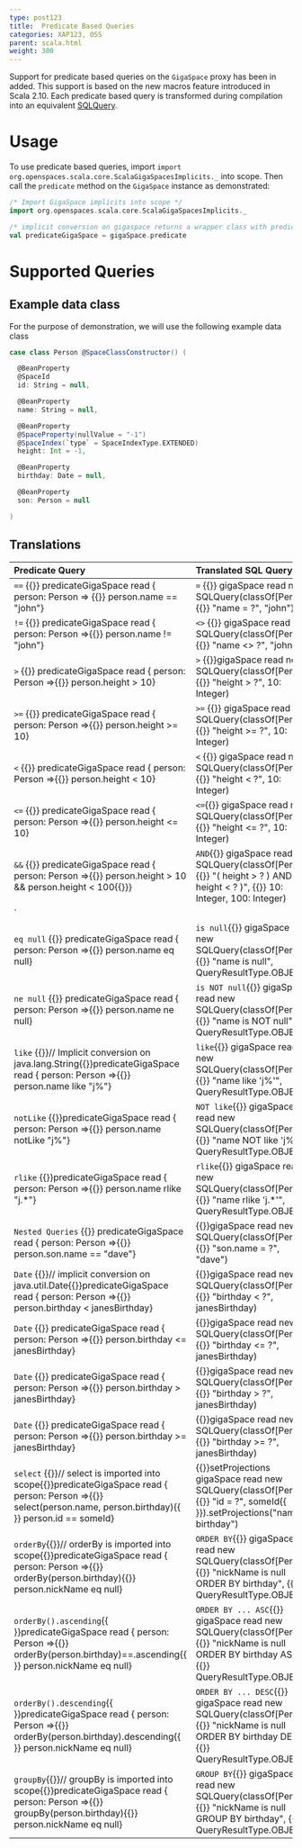 ```yaml
---
type: post123
title:  Predicate Based Queries
categories: XAP123, OSS
parent: scala.html
weight: 300
---
```



 

Support for predicate based queries on the `GigaSpace` proxy has been in added. This support is based on the new macros feature introduced in Scala 2.10.  Each predicate based query is transformed during compilation into an equivalent [SQLQuery](./query-sql.html).


# Usage

To use predicate based queries, import `import org.openspaces.scala.core.ScalaGigaSpacesImplicits._` into scope. Then call the `predicate` method on the `GigaSpace` instance as demonstrated:


```scala
/* Import GigaSpace implicits into scope */
import org.openspaces.scala.core.ScalaGigaSpacesImplicits._

/* implicit conversion on gigaspace returns a wrapper class with predicate based query methods */
val predicateGigaSpace = gigaSpace.predicate
```

# Supported Queries

## Example data class

For the purpose of demonstration, we will use the following example data class


```scala
case class Person @SpaceClassConstructor() (

  @BeanProperty
  @SpaceId
  id: String = null,

  @BeanProperty
  name: String = null,

  @BeanProperty
  @SpaceProperty(nullValue = "-1")
  @SpaceIndex(`type` = SpaceIndexType.EXTENDED)
  height: Int = -1,

  @BeanProperty
  birthday: Date = null,

  @BeanProperty
  son: Person = null

)
```

## Translations


|Predicate Query|Translated SQL Query|
|:--------------|:-------------------|
|`==` {{<wbr>}} predicateGigaSpace read { person: Person => {{<wbr>}} person.name == "john"} | `=` {{<wbr>}} gigaSpace read new SQLQuery(classOf[Person], {{<wbr>}}  "name = ?", "john") |
|`!=` {{<wbr>}} predicateGigaSpace read { person: Person =>{{<wbr>}}  person.name != "john"} | `<>` {{<wbr>}} gigaSpace read new SQLQuery(classOf[Person], {{<wbr>}} "name <> ?", "john") |
|`>`  {{<wbr>}} predicateGigaSpace read { person: Person =>{{<wbr>}}  person.height > 10}| `>` {{<wbr>}}gigaSpace read new SQLQuery(classOf[Person], {{<wbr>}} "height > ?", 10: Integer)|
|`>=` {{<wbr>}} predicateGigaSpace read { person: Person =>{{<wbr>}}  person.height >= 10} | `>=` {{<wbr>}} gigaSpace read new SQLQuery(classOf[Person], {{<wbr>}}  "height >= ?", 10: Integer) |
|`<`  {{<wbr>}} predicateGigaSpace read { person: Person =>{{<wbr>}} person.height < 10}| `<` {{<wbr>}}  gigaSpace read new SQLQuery(classOf[Person], {{<wbr>}} "height < ?", 10: Integer)|
|`<=` {{<wbr>}} predicateGigaSpace read { person: Person =>{{<wbr>}}  person.height <= 10} | `<=`{{<wbr>}}  gigaSpace read new SQLQuery(classOf[Person], {{<wbr>}}  "height <= ?", 10: Integer) |
|`&&` {{<wbr>}} predicateGigaSpace read { person: Person =>{{<wbr>}}  person.height > 10 && person.height < 100{{<wbr>}}} | `AND`{{<wbr>}} gigaSpace read new SQLQuery(classOf[Person], {{<wbr>}}  "( height > ? ) AND ( height < ? )", {{<wbr>}}  10: Integer, 100: Integer)|
|`||` {{<wbr>}} predicateGigaSpace read { person: Person =>{{<wbr>}}  person.height < 10 \| person.height > 100{{<wbr>}}} | `OR`{{<wbr>}} gigaSpace read new SQLQuery(classOf[Person], {{<wbr>}} "( height < ? ) OR ( height > ? )", {{<wbr>}}  10: Integer, 100: Integer) |
|`eq null` {{<wbr>}} predicateGigaSpace read { person: Person =>{{<wbr>}}  person.name eq null} | `is null`{{<wbr>}} gigaSpace read new SQLQuery(classOf[Person], {{<wbr>}} "name is null", QueryResultType.OBJECT ) |
|`ne null` {{<wbr>}} predicateGigaSpace read { person: Person =>{{<wbr>}}  person.name ne null} | `is NOT null`{{<wbr>}} gigaSpace read new SQLQuery(classOf[Person], {{<wbr>}} "name is NOT null", QueryResultType.OBJECT) |
|`like` {{<wbr>}}//  Implicit conversion on java.lang.String{{<wbr>}}predicateGigaSpace read { person: Person =>{{<wbr>}}  person.name like "j%"}| `like`{{<wbr>}} gigaSpace read new SQLQuery(classOf[Person], {{<wbr>}}  "name like 'j%'", QueryResultType.OBJECT) |
|`notLike` {{<wbr>}}predicateGigaSpace read { person: Person =>{{<wbr>}}  person.name notLike "j%"} | `NOT like`{{<wbr>}} gigaSpace read new SQLQuery(classOf[Person], {{<wbr>}} "name NOT like 'j%'", QueryResultType.OBJECT) |
|`rlike` {{<wbr>}}predicateGigaSpace read { person: Person =>{{<wbr>}}  person.name rlike "j.\*"} | `rlike`{{<wbr>}} gigaSpace read new SQLQuery(classOf[Person], {{<wbr>}} "name rlike 'j.\*'", QueryResultType.OBJECT) |
|`Nested Queries` {{<wbr>}} predicateGigaSpace read { person: Person =>{{<wbr>}} person.son.name == "dave"} |{{<wbr>}}gigaSpace read new SQLQuery(classOf[Person], {{<wbr>}} "son.name = ?", "dave") |
|`Date` {{<wbr>}}// implicit conversion on java.util.Date{{<wbr>}}predicateGigaSpace read { person: Person =>{{<wbr>}}  person.birthday < janesBirthday} |{{<wbr>}}gigaSpace read new SQLQuery(classOf[Person], {{<wbr>}}  "birthday < ?", janesBirthday) |
|`Date` {{<wbr>}} predicateGigaSpace read { person: Person =>{{<wbr>}} person.birthday <= janesBirthday} |{{<wbr>}}gigaSpace read new SQLQuery(classOf[Person], {{<wbr>}} "birthday <= ?", janesBirthday) |
|`Date` {{<wbr>}} predicateGigaSpace read { person: Person =>{{<wbr>}}  person.birthday > janesBirthday} |{{<wbr>}}gigaSpace read new SQLQuery(classOf[Person], {{<wbr>}} "birthday > ?", janesBirthday) |
|`Date` {{<wbr>}} predicateGigaSpace read { person: Person =>{{<wbr>}}  person.birthday >= janesBirthday} |{{<wbr>}}gigaSpace read new SQLQuery(classOf[Person], {{<wbr>}} "birthday >= ?", janesBirthday) |
|`select` {{<wbr>}}// select is imported into scope{{<wbr>}}predicateGigaSpace read { person: Person =>{{<wbr>}} select(person.name, person.birthday){{<wbr>}} person.id == someId} | {{<wbr>}}setProjections gigaSpace read new SQLQuery(classOf[Person], {{<wbr>}} "id = ?", someId{{<wbr>}}).setProjections("name, birthday") |
|`orderBy`{{<wbr>}}// orderBy is imported into scope{{<wbr>}}predicateGigaSpace read { person: Person =>{{<wbr>}} orderBy(person.birthday){{<wbr>}}  person.nickName eq null} | `ORDER BY`{{<wbr>}} gigaSpace read new SQLQuery(classOf[Person], {{<wbr>}}  "nickName is null ORDER BY birthday", {{<wbr>}}  QueryResultType.OBJECT) |
|`orderBy().ascending`{{<wbr>}}predicateGigaSpace read { person: Person =>{{<wbr>}}  orderBy(person.birthday)==.ascending{{<wbr>}} person.nickName eq null} | `ORDER BY ... ASC`{{<wbr>}} gigaSpace read new SQLQuery(classOf[Person], {{<wbr>}} "nickName is null ORDER BY birthday ASC", {{<wbr>}}  QueryResultType.OBJECT) |
|`orderBy().descending`{{<wbr>}}predicateGigaSpace read { person: Person =>{{<wbr>}}  orderBy(person.birthday).descending{{<wbr>}} person.nickName eq null} | `ORDER BY ... DESC`{{<wbr>}} gigaSpace read new SQLQuery(classOf[Person], {{<wbr>}}  "nickName is null ORDER BY birthday DESC", {{<wbr>}}  QueryResultType.OBJECT) |
|`groupBy`{{<wbr>}}// groupBy is imported into scope{{<wbr>}}predicateGigaSpace read { person: Person =>{{<wbr>}}  groupBy(person.birthday){{<wbr>}}  person.nickName eq null} | `GROUP BY`{{<wbr>}} gigaSpace read new SQLQuery(classOf[Person], {{<wbr>}}  "nickName is null GROUP BY birthday", {{<wbr>}}  QueryResultType.OBJECT) |
